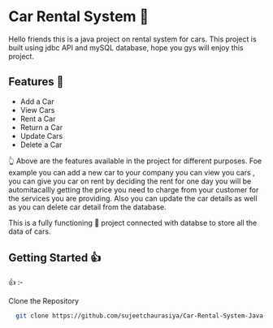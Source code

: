 

# Car Rental System :blue_car:


Hello friends this is a java project on rental system for cars. This project is built using jdbc API and mySQL database, hope you gys will enjoy this project.



## Features :metal:	

- Add a Car
- View Cars
- Rent a Car
- Return a Car
- Update Cars
- Delete a Car

  
:point_up_2: Above are the features available in the project for different purposes. Foe example you can add a new car to your company you can view you cars , you can give you car on rent by deciding the rent for one day you will be automitacallly getting the price you need to charge from your customer for the services you are providing. Also you can update the car details as well as you can delete car detail from the database.

This is a fully functioning :dizzy: project connected with databse to store all the data of cars.


## Getting Started :+1:
:thumbsup: :-

Clone the Repository 
```bash
  git clone https://github.com/sujeetchaurasiya/Car-Rental-System-Java-Project.git
```
    

